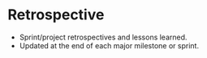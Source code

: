 # Retrospective

- Sprint/project retrospectives and lessons learned.
- Updated at the end of each major milestone or sprint.
